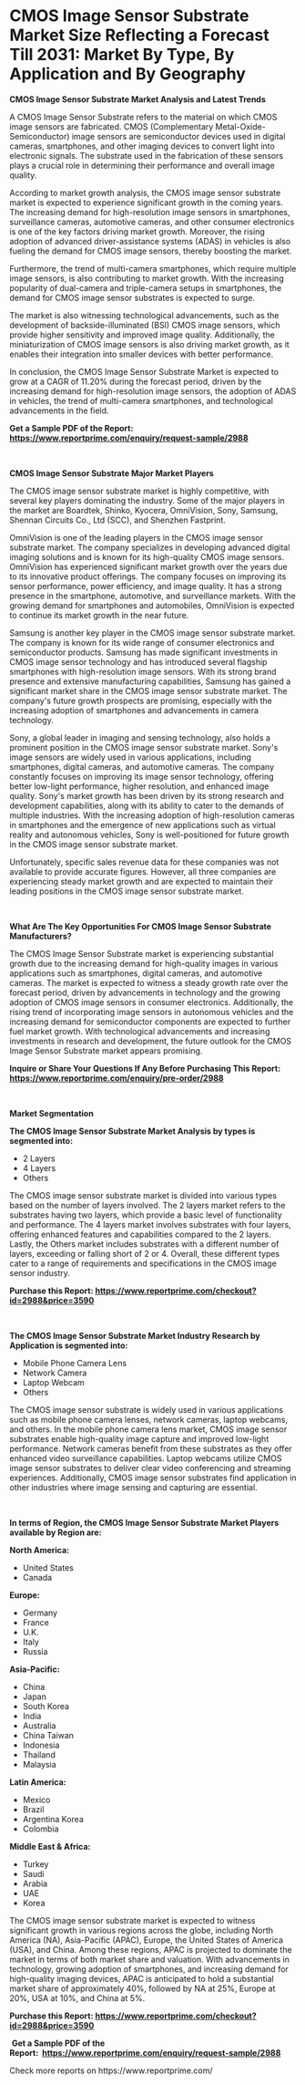 <p><h1>CMOS Image Sensor Substrate Market Size Reflecting a Forecast Till 2031: Market By Type, By Application and By Geography</h1></p><p><strong>CMOS Image Sensor Substrate Market Analysis and Latest Trends</strong></p>
<p><p>A CMOS Image Sensor Substrate refers to the material on which CMOS image sensors are fabricated. CMOS (Complementary Metal-Oxide-Semiconductor) image sensors are semiconductor devices used in digital cameras, smartphones, and other imaging devices to convert light into electronic signals. The substrate used in the fabrication of these sensors plays a crucial role in determining their performance and overall image quality.</p><p>According to market growth analysis, the CMOS image sensor substrate market is expected to experience significant growth in the coming years. The increasing demand for high-resolution image sensors in smartphones, surveillance cameras, automotive cameras, and other consumer electronics is one of the key factors driving market growth. Moreover, the rising adoption of advanced driver-assistance systems (ADAS) in vehicles is also fueling the demand for CMOS image sensors, thereby boosting the market.</p><p>Furthermore, the trend of multi-camera smartphones, which require multiple image sensors, is also contributing to market growth. With the increasing popularity of dual-camera and triple-camera setups in smartphones, the demand for CMOS image sensor substrates is expected to surge.</p><p>The market is also witnessing technological advancements, such as the development of backside-illuminated (BSI) CMOS image sensors, which provide higher sensitivity and improved image quality. Additionally, the miniaturization of CMOS image sensors is also driving market growth, as it enables their integration into smaller devices with better performance.</p><p>In conclusion, the CMOS Image Sensor Substrate Market is expected to grow at a CAGR of 11.20% during the forecast period, driven by the increasing demand for high-resolution image sensors, the adoption of ADAS in vehicles, the trend of multi-camera smartphones, and technological advancements in the field.</p></p>
<p><strong>Get a Sample PDF of the Report:&nbsp; <a href="https://www.reportprime.com/enquiry/request-sample/2988">https://www.reportprime.com/enquiry/request-sample/2988</a></strong></p>
<p>&nbsp;</p>
<p><strong>CMOS Image Sensor Substrate Major Market Players</strong></p>
<p><p>The CMOS image sensor substrate market is highly competitive, with several key players dominating the industry. Some of the major players in the market are Boardtek, Shinko, Kyocera, OmniVision, Sony, Samsung, Shennan Circuits Co., Ltd (SCC), and Shenzhen Fastprint.</p><p>OmniVision is one of the leading players in the CMOS image sensor substrate market. The company specializes in developing advanced digital imaging solutions and is known for its high-quality CMOS image sensors. OmniVision has experienced significant market growth over the years due to its innovative product offerings. The company focuses on improving its sensor performance, power efficiency, and image quality. It has a strong presence in the smartphone, automotive, and surveillance markets. With the growing demand for smartphones and automobiles, OmniVision is expected to continue its market growth in the near future.</p><p>Samsung is another key player in the CMOS image sensor substrate market. The company is known for its wide range of consumer electronics and semiconductor products. Samsung has made significant investments in CMOS image sensor technology and has introduced several flagship smartphones with high-resolution image sensors. With its strong brand presence and extensive manufacturing capabilities, Samsung has gained a significant market share in the CMOS image sensor substrate market. The company's future growth prospects are promising, especially with the increasing adoption of smartphones and advancements in camera technology.</p><p>Sony, a global leader in imaging and sensing technology, also holds a prominent position in the CMOS image sensor substrate market. Sony's image sensors are widely used in various applications, including smartphones, digital cameras, and automotive cameras. The company constantly focuses on improving its image sensor technology, offering better low-light performance, higher resolution, and enhanced image quality. Sony's market growth has been driven by its strong research and development capabilities, along with its ability to cater to the demands of multiple industries. With the increasing adoption of high-resolution cameras in smartphones and the emergence of new applications such as virtual reality and autonomous vehicles, Sony is well-positioned for future growth in the CMOS image sensor substrate market.</p><p>Unfortunately, specific sales revenue data for these companies was not available to provide accurate figures. However, all three companies are experiencing steady market growth and are expected to maintain their leading positions in the CMOS image sensor substrate market.</p></p>
<p>&nbsp;</p>
<p><strong>What Are The Key Opportunities For CMOS Image Sensor Substrate Manufacturers?</strong></p>
<p><p>The CMOS Image Sensor Substrate market is experiencing substantial growth due to the increasing demand for high-quality images in various applications such as smartphones, digital cameras, and automotive cameras. The market is expected to witness a steady growth rate over the forecast period, driven by advancements in technology and the growing adoption of CMOS image sensors in consumer electronics. Additionally, the rising trend of incorporating image sensors in autonomous vehicles and the increasing demand for semiconductor components are expected to further fuel market growth. With technological advancements and increasing investments in research and development, the future outlook for the CMOS Image Sensor Substrate market appears promising.</p></p>
<p><strong>Inquire or Share Your Questions If Any Before Purchasing This Report: <a href="https://www.reportprime.com/enquiry/pre-order/2988">https://www.reportprime.com/enquiry/pre-order/2988</a></strong></p>
<p>&nbsp;</p>
<p><strong>Market Segmentation</strong></p>
<p><strong>The CMOS Image Sensor Substrate Market Analysis by types is segmented into:</strong></p>
<p><ul><li>2 Layers</li><li>4 Layers</li><li>Others</li></ul></p>
<p><p>The CMOS image sensor substrate market is divided into various types based on the number of layers involved. The 2 layers market refers to the substrates having two layers, which provide a basic level of functionality and performance. The 4 layers market involves substrates with four layers, offering enhanced features and capabilities compared to the 2 layers. Lastly, the Others market includes substrates with a different number of layers, exceeding or falling short of 2 or 4. Overall, these different types cater to a range of requirements and specifications in the CMOS image sensor industry.</p></p>
<p><strong>Purchase this Report:&nbsp;<a href="https://www.reportprime.com/checkout?id=2988&price=3590">https://www.reportprime.com/checkout?id=2988&price=3590</a></strong></p>
<p>&nbsp;</p>
<p><strong>The CMOS Image Sensor Substrate Market Industry Research by Application is segmented into:</strong></p>
<p><ul><li>Mobile Phone Camera Lens</li><li>Network Camera</li><li>Laptop Webcam</li><li>Others</li></ul></p>
<p><p>The CMOS image sensor substrate is widely used in various applications such as mobile phone camera lenses, network cameras, laptop webcams, and others. In the mobile phone camera lens market, CMOS image sensor substrates enable high-quality image capture and improved low-light performance. Network cameras benefit from these substrates as they offer enhanced video surveillance capabilities. Laptop webcams utilize CMOS image sensor substrates to deliver clear video conferencing and streaming experiences. Additionally, CMOS image sensor substrates find application in other industries where image sensing and capturing are essential.</p></p>
<p>&nbsp;</p>
<p><strong>In terms of Region, the CMOS Image Sensor Substrate Market Players available by Region are:</strong></p>
<p>
    <p> <strong> North America: </strong>
        <ul>
            <li>United States</li>
            <li>Canada</li>
        </ul>
        </p> 
    <p> <strong> Europe: </strong>
        <ul>
            <li>Germany</li>
            <li>France</li>
            <li>U.K.</li>
            <li>Italy</li>
            <li>Russia</li>
        </ul>
        </p> 
    <p> <strong> Asia-Pacific: </strong>
        <ul>
            <li>China</li>
            <li>Japan</li>
            <li>South Korea</li>
            <li>India</li>
            <li>Australia</li>
            <li>China Taiwan</li>
            <li>Indonesia</li>
            <li>Thailand</li>
            <li>Malaysia</li>
        </ul>
        </p> 
    <p> <strong> Latin America: </strong>
        <ul>
            <li>Mexico</li>
            <li>Brazil</li>
            <li>Argentina Korea</li>
            <li>Colombia</li>
        </ul>
        </p> 
    <p> <strong> Middle East & Africa: </strong>
        <ul>
            <li>Turkey</li>
            <li>Saudi</li>
            <li>Arabia</li>
            <li>UAE</li>
            <li>Korea</li>
        </ul>
    </p>
    </p>
<p><p>The CMOS image sensor substrate market is expected to witness significant growth in various regions across the globe, including North America (NA), Asia-Pacific (APAC), Europe, the United States of America (USA), and China. Among these regions, APAC is projected to dominate the market in terms of both market share and valuation. With advancements in technology, growing adoption of smartphones, and increasing demand for high-quality imaging devices, APAC is anticipated to hold a substantial market share of approximately 40%, followed by NA at 25%, Europe at 20%, USA at 10%, and China at 5%.</p></p>
<p><strong>Purchase this Report: <a href="https://www.reportprime.com/checkout?id=2988&price=3590">https://www.reportprime.com/checkout?id=2988&price=3590</a></strong></p>
<p>&nbsp;<strong>Get a Sample PDF of the Report:&nbsp;&nbsp;<a href="https://www.reportprime.com/enquiry/request-sample/2988">https://www.reportprime.com/enquiry/request-sample/2988</a></strong></p>
<p><strong></strong></p>
<p>Check more reports on https://www.reportprime.com/</p>